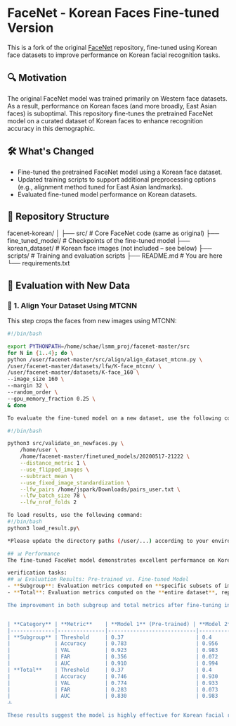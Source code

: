 # FaceNet - Korean Faces Fine-tuned Version

This is a fork of the original [FaceNet](https://github.com/davidsandberg/facenet) repository, fine-tuned using Korean face datasets to improve performance on Korean facial recognition tasks.

## 🔍 Motivation

The original FaceNet model was trained primarily on Western face datasets. As a result, performance on Korean faces (and more broadly, East Asian faces) is suboptimal. This repository fine-tunes the pretrained FaceNet model on a curated dataset of Korean faces to enhance recognition accuracy in this demographic.

## 🛠️ What's Changed

- Fine-tuned the pretrained FaceNet model using a Korean face dataset.
- Updated training scripts to support additional preprocessing options (e.g., alignment method tuned for East Asian landmarks).
- Evaluated fine-tuned model performance on Korean datasets.

## 📂 Repository Structure
facenet-korean/
│
├── src/ # Core FaceNet code (same as original)
├── fine_tuned_model/ # Checkpoints of the fine-tuned model
├── korean_dataset/ # Korean face images (not included – see below)
├── scripts/ # Training and evaluation scripts
├── README.md # You are here
└── requirements.txt

## 🔁 Evaluation with New Data

### 🧩 1. Align Your Dataset Using MTCNN

This step crops the faces from new images using MTCNN:
```bash
#!/bin/bash

export PYTHONPATH=/home/schae/lsmm_proj/facenet-master/src
for N in {1..4}; do \
python /user/facenet-master/src/align/align_dataset_mtcnn.py \
/user/facenet-master/datasets/lfw/K-face_mtcnn/ \
/user/facenet-master/datasets/K-face_160 \
--image_size 160 \
--margin 32 \
--random_order \
--gpu_memory_fraction 0.25 \
& done

To evaluate the fine-tuned model on a new dataset, use the following command:

#!/bin/bash

python3 src/validate_on_newfaces.py \
    /home/user \
    /home/facenet-master/finetuned_models/20200517-21222 \
    --distance_metric 1 \
    --use_flipped_images \
    --subtract_mean \
    --use_fixed_image_standardization \
    --lfw_pairs /home/jspark/Downloads/pairs_user.txt \
    --lfw_batch_size 78 \
    --lfw_nrof_folds 2

To load results, use the following command:
#!/bin/bash
python3 load_result.py\

*Please update the directory paths (/user/...) according to your environment.

## 📊 Performance
The fine-tuned FaceNet model demonstrates excellent performance on Korean face:

verification tasks:
## 📊 Evaluation Results: Pre-trained vs. Fine-tuned Model
- **Subgroup**: Evaluation metrics computed on **specific subsets of images**, such as those containing variations in **accessories** (e.g., sunglasses, glasses), **clothing**, or **viewpoint angle**. 
- **Total**: Evaluation metrics computed on the **entire dataset**, representing the model's **overall face recognition performance** without separating by condition.

The improvement in both subgroup and total metrics after fine-tuning indicates that the model not only performs well in general, but also maintains high accuracy across challenging face conditions (e.g., occlusion or appearance changes).


| **Category** | **Metric**    | **Model 1** (Pre-trained) | **Model 2** (Fine-tuned) |
|--------------|---------------|----------------------------|---------------------------|
| **Subgroup** | Threshold     | 0.37                       | 0.4                       |
|              | Accuracy      | 0.783                      | 0.956                     |
|              | VAL           | 0.923                      | 0.983                     |
|              | FAR           | 0.356                      | 0.072                     |
|              | AUC           | 0.910                      | 0.994                     |
| **Total**    | Threshold     | 0.37                       | 0.4                       |
|              | Accuracy      | 0.746                      | 0.930                     |
|              | VAL           | 0.774                      | 0.933                     |
|              | FAR           | 0.283                      | 0.073                     |
|              | AUC           | 0.830                      | 0.983                     |
ㅗ

These results suggest the model is highly effective for Korean facial recognition scenarios.

